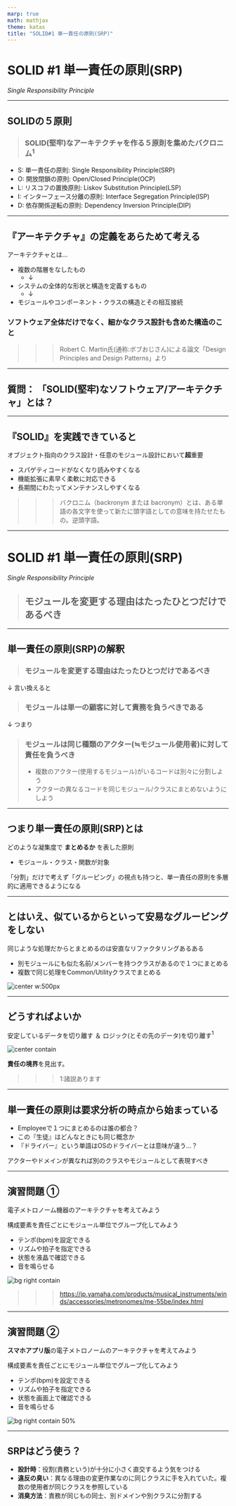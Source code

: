 ```yaml
---
marp: true
math: mathjax
theme: katas
title: "SOLID#1 単一責任の原則(SRP)"
---
```

<!-- 
size: 16:9
paginate: true
-->
<!-- header: 勉強会# ― エンジニアとしての解像度を高めるための勉強会-->

<!-- 1時間向け -->

# SOLID #1 単一責任の原則(SRP)
_Single Responsibility Principle_

---

## SOLIDの５原則

> ### SOLID(堅牢)なアーキテクチャを作る５原則を集めたバクロニム$^1$

- S: 単一責任の原則: Single Responsibility Principle(SRP)
- O: 開放閉鎖の原則: Open/Closed Principle(OCP)
- L: リスコフの置換原則: Liskov Substitution Principle(LSP)
- I: インターフェース分離の原則: Interface Segregation Principle(ISP)
- D: 依存関係逆転の原則: Dependency Inversion Principle(DIP)

<!-- これらを実践することで堅牢なアーキテクチャを持つソフトウェアができる。 -->
<!-- 待って、そもそもアーキテクチャって？ -->

---

## 『アーキテクチャ』の定義をあらためて考える

アーキテクチャとは…

- 複数の階層をなしたもの
    - ↓
- システムの全体的な形状と構造を定義するもの
    - ↓
- モジュールやコンポーネント・クラスの構造とその相互接続

### ソフトウェア全体だけでなく、細かなクラス設計も含めた構造のこと

>>> Robert C. Martin氏(通称:ボブおじさん)による論文「Design Principles and Design Patterns」より

<!-- 全体を考える人だけが意識すればよいものではない。１つ１つのクラスを考える皆も自分ごとであると考えてほしい -->
<!-- アーキテクチャとは何のためにあるか。効率的な開発・メンテナンスのためにある。
 一瞬で作れて以降の変更も要らないものにアーキテクチャは不要。
 時間がかかり、人が絡み、変化していくものにはしっかりしたアーキテクチャが必要
 （つまり書き捨てのスクリプト以外には必要と考えて良い） -->
<!-- 書籍クリーンアーキテクチャの中で「ソフトウェアアーキテクチャの目的は、求められるシステムを構築・保守するために必要な人材を最低限に抑えることである」 -->

<!-- 設計とアーキテクチャは同じである。大きな視点で考えるときも、小さな視点で考えるときも必要なこととして考えてほしい -->

---

## 質問： 「SOLID(堅牢)なソフトウェア/アーキテクチャ」とは？

---

## 『SOLID』を実践できていると

オブジェクト指向のクラス設計・任意のモジュール設計において**超**重要

- スパゲティコードがなくなり読みやすくなる
- 機能拡張に素早く柔軟に対応できる
- 長期間にわたってメンテナンスしやすくなる

>>> バクロニム（backronym または bacronym）とは、ある単語の各文字を使って新たに頭字語としての意味を持たせたもの。逆頭字語。
<!-- SOLIDというオブジェクト指向設計をスマートにできるようになりたい場合に「まず習っておけ」と真っ先に伝えている5大原則 -->

---

# SOLID #1 単一責任の原則(SRP)
_Single Responsibility Principle_

> ## モジュールを変更する理由はたったひとつだけであるべき

---

## 単一責任の原則(SRP)の解釈

> ### モジュールを変更する理由はたったひとつだけであるべき

↓ 言い換えると

> ### モジュールは単一の顧客に対して責務を負うべきである

↓ つまり

> ### モジュールは同じ種類のアクター(≒モジュール使用者)に対して責任を負うべき
> - 複数のアクター(使用するモジュール)がいるコードは別々に分割しよう
> - アクターの異なるコードを同じモジュール/クラスにまとめないようにしよう


<!-- SRPのよくある間違い。単一責任ということで、関数では１つのことだけを行うべきという意味で捉えられることが多く、それもそれで原則として存在しているが、
もう少し抽象化してほしい。ボブおじさんも名前付けがよくなかったと後悔している。 -->
<!-- 元々はこんな意味だった 【１つ目】-->

<!-- ここでのモジュールとは、ソースコードのあつまりだけでなく、画像などのリソース、データベースや通信プロトコルなどをまとめた凝集性のあるもの -->
<!-- システムに手を加えるきっかけは、ユーザー/顧客の要求を満たすため。
顧客こそが「変更する理由」であり、これを言い換えると…  【２つ目】-->

<!-- 単一の顧客といっても、〇〇さんという特定の個人を指すのではなく、同じような要求を持った人やドメイン・レイヤーを抽象化したものになる、ここではそれを「アクター」と言い換えて、つまり【３つ目】 -->

---

## つまり単一責任の原則(SRP)とは

どのような凝集度で __まとめるか__ を表した原則

- モジュール・クラス・関数が対象

「分割」だけで考えず「グルーピング」の視点も持つと、単一責任の原則を多層的に適用できるようになる

<!-- 分割するという字面だけでなく、凝集性をもつ単位でグルーピングしようという話も含まれています -->

<!-- 勘違いしないでほしいのが、責任を分割していくという点は確かにベースとしてある。それはそれでいい。しかしそれだけを考えると細かくなりすぎてしまい崩し過ぎたチリに埋もれてしまう。
なのでこれとこれは同じ責務の範囲をまとめるというグルーピングの考え方もあるし、それを階層ごとに異なる粒度で汎化していく階層型クラスタリングの考え方もSRPには含まれると理解してほしい -->

---

## とはいえ、似ているからといって安易なグルーピングをしない

同じような処理だからとまとめるのは安直なリファクタリングあるある

- 別モジュールにも似た名前/メンバーを持つクラスがあるので１つにまとめる
- 複数で同じ処理をCommon/Utilityクラスでまとめる

![center w:500px](./assets/01-srp_invalid.png)

<!-- この例だと同じ雇用者(Employee)だからと１つのクラスにまとめてしまったことで、本来関係のない処理が混じってしまっている。経理向けに変更した処理が人事向けの方で悪影響を及ぼしたり、あるいは悪影響の無いように手が出せなくなったり。 -->
<!-- クラスの共有だけでなく、その中のアルゴリズムの共有でも同じ -->

---

## どうすればよいか

安定しているデータを切り離す ＆ ロジック(とその先のデータ)を切り離す$^1$

![center contain](assets/01-srp_improved.png)

**責任の境界**を見出す。

>>> 1:諸説あります

---

## 単一責任の原則は要求分析の時点から始まっている

- Employeeで１つにまとめるのは誰の都合？
- この『生徒』はどんなときにも同じ概念か
- 『ドライバー』という単語はOSのドライバーとは意味が違う…？

アクターやドメインが異なれば別のクラスやモジュールとして表現すべき

---

## 演習問題 ①

電子メトロノーム機器のアーキテクチャを考えてみよう

構成要素を責任ごとにモジュール単位でグループ化してみよう

- テンポ(bpm)を設定できる
- リズムや拍子を指定できる
- 状態を液晶で確認できる
- 音を鳴らせる

![bg right contain](assets/01-srp-metronome.jpg)
>>> https://jp.yamaha.com/products/musical_instruments/winds/accessories/metronomes/me-55be/index.html

<!-- オシレータ・シーケンサー・シンセサイザー -->

---

## 演習問題 ②

**スマホアプリ版**の電子メトロノームのアーキテクチャを考えてみよう

構成要素を責任ごとにモジュール単位でグループ化してみよう

- テンポ(bpm)を設定できる
- リズムや拍子を指定できる
- 状態を画面上で確認できる
- 音を鳴らせる

![bg right contain 50%](assets/01-srp-metronome_app.png)

<!-- オシレータ・シーケンサー・シンセサイザー -->

---

## SRPはどう使う？
 
- **設計時**：役割(責務という)が十分に小さく直交するよう気をつける
- **違反の臭い**：異なる理由の変更作業なのに同じクラスに手を入れていた。複数の使用者が同じクラスを参照している
- **消臭方法**：責務が同じもの同士、別ドメインや別クラスに分割する
